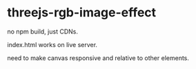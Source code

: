# threejs-rgb-image-effect
no npm build, just CDNs.

index.html works on live server.

need to make canvas responsive and relative to other elements.
